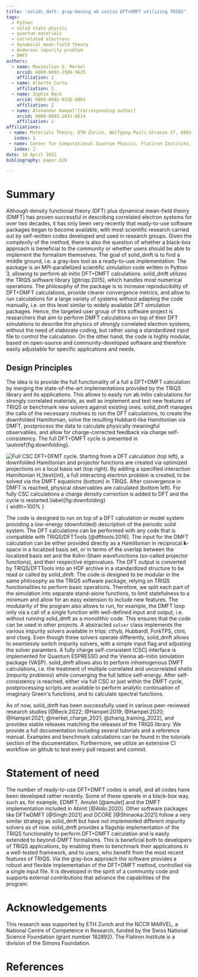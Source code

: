 ```yaml
---
title: 'solid\_dmft: gray-boxing ab initio DFT+DMFT utilizing TRIQS'
tags:
  - Python
  - solid state physics
  - quantum materials
  - correlated electrons
  - dynamical mean-field theory
  - Anderson impurity problem
  - DMFT
authors:
  - name: Maximilian E. Merkel
    orcid: 0000-0003-2589-9625
    affiliation: 1
  - name: Alberto Carta
    affiliation: 1
  - name: Sophie Beck
    orcid: 0000-0002-9336-6065
    affiliation: 2
  - name: Alexander Hampel^[Corresponding author]
    orcid: 0000-0003-1041-8614
    affiliation: 2
affiliations:
 - name: Materials Theory, ETH Zürich, Wolfgang-Pauli-Strasse 27, 8093 Zürich, Switzerland
   index: 1
 - name: Center for Computational Quantum Physics, Flatiron Institute, 162 5th Avenue, New York, NY 10010, USA
   index: 2
date: 18 April 2022
bibliography: paper.bib

---
```



# Summary

Although density functional theory (DFT) plus dynamical mean-field theory (DMFT) has proven successful in describing correlated electron systems for over two decades, it has only been very recently that ready-to-use software packages began to become available, with most scientific research carried out by self-written codes developed and used in research groups.
Given the complexity of the method, there is also the question of whether a black-box approach is beneficial to the community or whether users should be able to implement the formalism themselves.
The goal of solid\_dmft is to find a middle ground, i.e. a gray-box tool as a ready-to-use implementation.
The package is an MPI-parallelized scientific simulation code written in Python 3, allowing to perform ab initio DFT+DMFT calculations.
solid\_dmft utilizes the TRIQS software library [@triqs:2015], which handles most numerical operations.
The philosophy of the package is to increase reproducibility of DFT+DMFT calculations, provide clearer convergence metrics, and allow to run calculations for a large variety of systems without adapting the code manually, i.e. on this level similar to widely available DFT simulation packages.
Hence, the targeted user group of this software project is researchers that aim to perform DMFT calculations on top of their DFT simulations to describe the physics of strongly correlated electron systems, without the need of elaborate coding, but rather using a standardized input file to control the calculation.
On the other hand, the code is highly modular, based on open-source and community-developed software and therefore easily adjustable for specific applications and needs.

## Design Principles


The idea is to provide the full functionality of a full a DFT+DMFT calculation by merging the state-of-the-art implementations provided by the TRIQS library and its applications.
This allows to easily run ab initio calculations for strongly correlated materials, as well as implement and test new features of TRIQS or benchmark new solvers against existing ones.
solid\_dmft manages the calls of the necessary routines to run the DFT calculations, to create the downfolded Hamiltonian, solve the resulting Hubbard-like Hamiltonian via DMFT, postprocess the data to calculate physically meaningful observables, and allow for charge-corrected feedback via charge self-consistency.
The full DFT+DMFT cycle is presented in \autoref{fig:downfolding}.

![Full CSC DFT+DFMT cycle. Starting from a DFT calculation (top left), a downfolded Hamiltonian and projector functions are created via optimized projections on a local basis set (top right). By adding a specified interaction Hamiltonian $H_\text{int}$, a full interacting electron problem is created, to be solved via the DMFT equations (bottom) in TRIQS. After convergence in DMFT is reached, physical observables are calculated (bottom left). For fully CSC calculations a charge density correction is added to DFT and the cycle is restarted.\label{fig:downfolding}](downfolding.png){ width=100% }

The code is designed to run on top of a DFT calculation or model system providing a low-energy (downfolded) description of the periodic solid system.
The DFT calculations can be performed with any code that is compatible with TRIQS/DFTTools [@dfttools:2016].
The input for the DMFT calculation can be either provided directly as a Hamiltonian in reciprocal $\mathbf{k}$-space in a localized basis set, or in terms of the overlap between the localized basis set and the Kohn-Sham wavefunctions (so-called projector functions), and their respective eigenvalues.
The DFT output is converted by TRIQS/DFTTools into an HDF archive in a standardized structure to be read or called by solid\_dmft.
The code is designed to be modular in the same philosophy as the TRIQS software package, relying on TRIQS functionalities to perform basic operations.
Therefore, we split each part of the simulation into separate stand-alone functions, to limit statefulness to a minimum and allow for an easy extension to include new features.
The modularity of the program also allows to run, for example, the DMFT loop only via a call of a single function with well-defined input and output, i.e. without running solid\_dmft as a monolithic code.
This ensures that the code can be used in other projects.
A abstracted `solver` class implements the various impurity solvers available in triqs: cthyb, HubbardI, ForkTPS, ctint, and ctseg.
Even though these solvers operate differently, solid\_dmft allows to seamlessly switch impurity solvers, with a simple input flag and adjusting the solver paramters.
A fully charge self-consistent (CSC) interface is implemented for Quantum ESPRESSO and the Vienna ab-initio simulation package (VASP).
solid\_dmft allows also to perform inhomogenous DMFT calculations, i.e. the treatment of multiple correlated and uncorrelated shells (impurity problems) while converging the full lattice self-energy.
After self-consistency is reached, either via full CSC or just within the DMFT cycle, postprocessing scripts are available to perform analytic continuation of imaginary Green's functions, and to calculate spectral functions.

As of now, solid\_dmft has been successfully used in various peer-reviewed research studies [@Beck:2022; @Hampel:2019; @Hampel:2020; @Hampel:2021; @merkel_charge_2021; @zhang_training_2022], and provides stable releases matching the releases of the TRIQS library.
We provide a full documentation including several tutorials and a reference manual.
Examples and benchmark calculations can be found in the tutorials section of the documentation.
Furthermore, we utilize an extensive CI workflow on github to test every pull request and commit.

# Statement of need

The number of ready-to-use DFT+DMFT codes is small, and all codes have been developed rather recently.
Some of these operate in a black-box way, such as, for example, EDMFT, Amulet [@amulet] and the DMFT implementation included in Abinit [@Aldo:2020].
Other software packages like DFTwDMFT [@Singh:2021] and DCORE [@Shinaoka:2021] follow a very similar strategy as solid\_dmft but have not implemented different impurity solvers as of now.
solid\_dmft provides a flagship implementation of the TRIQS functionality to perform DFT+DMFT calculation and is easily extended to beyond-DMFT formalisms.
This is beneficial both to developers of TRIQS applications, by enabling them to benchmark their applications in a well-tested framework, and to users, who benefit from the most recent features of TRIQS.
Via the gray-box approach the software provides a robust and flexible implementation of the DFT+DMFT method, controlled via a single input file.
It is developed in the spirit of a community code and supports external contributions that advance the capabilities of the program.

# Acknowledgements

This research was supported by ETH Zurich and the NCCR MARVEL, a National Centre of Competence in Research, funded by the Swiss National Science Foundation (grant number 182892). The Flatiron Institute is a division of the Simons Foundation.

# References
